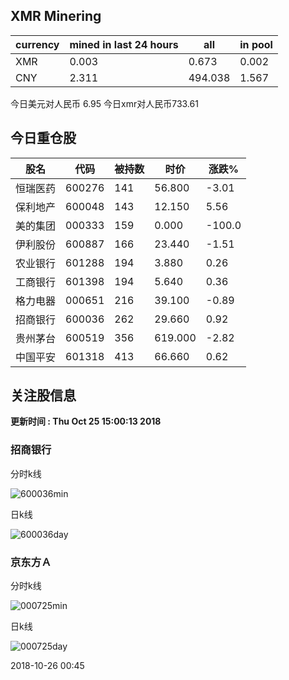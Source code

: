 ## XMR Minering

|currency|mined in last 24 hours|all|in pool|
|---|---|---|---|
|XMR|0.003|0.673|0.002|
|CNY|2.311|494.038|1.567|

今日美元对人民币 6.95	今日xmr对人民币733.61


## 今日重仓股 

|股名|代码|被持数|时价|涨跌%|
|---|---|---|---|---|
|恒瑞医药|600276|141|56.800|-3.01|
|保利地产|600048|143|12.150|5.56|
|美的集团|000333|159|0.000|-100.0|
|伊利股份|600887|166|23.440|-1.51|
|农业银行|601288|194|3.880|0.26|
|工商银行|601398|194|5.640|0.36|
|格力电器|000651|216|39.100|-0.89|
|招商银行|600036|262|29.660|0.92|
|贵州茅台|600519|356|619.000|-2.82|
|中国平安|601318|413|66.660|0.62|

## 关注股信息
**更新时间 : Thu Oct 25 15:00:13 2018**
### 招商银行 
分时k线

![600036min](http://image.sinajs.cn/newchart/min/n/sh600036.gif)

日k线

![600036day](http://image.sinajs.cn/newchart/daily/n/sh600036.gif)

### 京东方Ａ 
分时k线

![000725min](http://image.sinajs.cn/newchart/min/n/sz000725.gif)

日k线

![000725day](http://image.sinajs.cn/newchart/daily/n/sz000725.gif)

2018-10-26 00:45